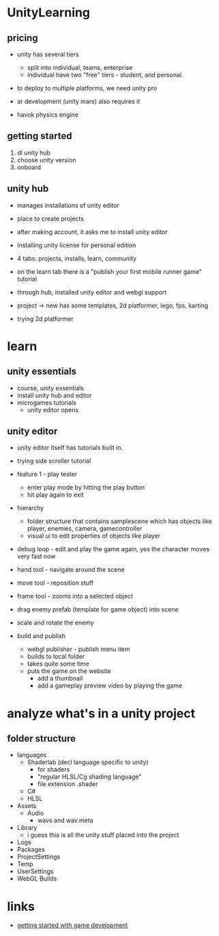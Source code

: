 # UnityLearning

## pricing

- unity has several tiers
  - split into individual, teams, enterprise
  - individual have two "free" tiers - student, and personal.

- to deploy to multiple platforms, we need unity pro
- ar development (unity mars) also requires it
- havok physics engine

## getting started

1.  dl unity hub
2.  choose unity version
3.  onboard

## unity hub

- manages installations of unity editor
- place to create projects

- after making account, it asks me to install unity editor
- installing unity license for personal edition

- 4 tabs: projects, installs, learn, community

- on the learn tab there is a "publish your first mobile runner game" tutorial

- through hub, installed unity editor and webgl support

- project -> new has some templates, 2d platformer, lego, fps, karting

- trying 2d platformer

# learn

## unity essentials

- course, unity essentials
- install unity hub and editor
- microgames tutorials
  - unity editor opens


## unity editor

- unity editor itself has tutorials built in.
- trying side scroller tutorial

- feature 1 - play tester
  - enter play mode by hitting the play button
  - hit play again to exit

- hierarchy
  - folder structure that contains samplescene which has objects like player, enemies, camera, gamecontroller
  - visual ui to edit properties of objects like player

- debug loop - edit and play the game again, yes the character moves very fast now

- hand tool - navigate around the scene

- move tool - reposition stuff

- frame tool - zooms into a selected object

- drag enemy prefab (template for game object) into scene

- scale and rotate the enemy

- build and publish
  - webgl publisher - publish menu item
  - builds to local folder
  - takes quite some time
  - puts the game on the website
    - add a thumbnail
    - add a gameplay preview video by playing the game

# analyze what's in a unity project

## folder structure

- languages
  - Shaderlab (decl language specific to unity)
    - for shaders
    - "regular HLSL/Cg shading language"
    - file extension .shader
  - C#
  - HLSL
- Assets
  - Audio
    - wavs and wav.meta
- Library
  - i guess this is all the unity stuff placed into the project
- Logs
- Packages
- ProjectSettings
- Temp
- UserSettings
- WebGL Builds

# links

- [getting started with game development](./g4g.md)
